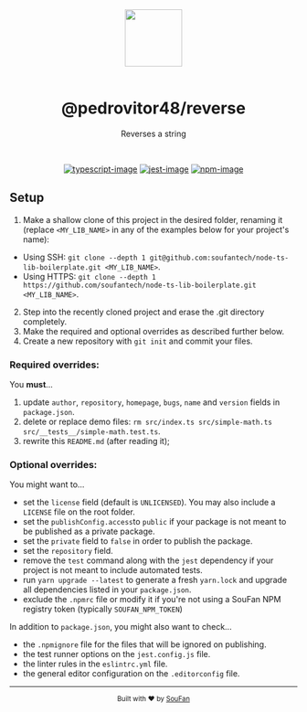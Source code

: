 <div align="center">
  <img src="https://avatars2.githubusercontent.com/u/61063724?s=200&v=4" width="100px">
</div>

<br />

<div align="center">
  <h1>@pedrovitor48/reverse</h1>
  <p>Reverses a string</p>
</div>

<br />

<div align="center">

[![typescript-image]][typescript-url] [![jest-image]][jest-url] [![npm-image]][npm-url]

</div>

## Setup

1. Make a shallow clone of this project in the desired folder, renaming it (replace `<MY_LIB_NAME>` in any of the examples below for your project's name):
  - Using SSH: `git clone --depth 1 git@github.com:soufantech/node-ts-lib-boilerplate.git <MY_LIB_NAME>`.
  - Using HTTPS: `git clone --depth 1 https://github.com/soufantech/node-ts-lib-boilerplate.git <MY_LIB_NAME>`.
2. Step into the recently cloned project and erase the .git directory completely.
3. Make the required and optional overrides as described further below.
4. Create a new repository with `git init` and commit your files.

### **Required** overrides:

You **must**...

1. update `author`, `repository`, `homepage`, `bugs`, `name` and `version` fields in `package.json`.
2. delete or replace demo files: `rm src/index.ts src/simple-math.ts src/__tests__/simple-math.test.ts`.
3. rewrite this `README.md` (after reading it);

### **Optional** overrides:

You might want to...

- set the `license` field (default is `UNLICENSED`). You may also include a `LICENSE` file on the root folder.
- set the `publishConfig.access`to `public` if your package is not meant to be published as a private package.
- set the `private` field to `false` in order to publish the package.
- set the `repository` field.
- remove the `test` command along with the `jest` dependency if your project is not meant to include automated tests.
- run `yarn upgrade --latest` to generate a fresh `yarn.lock` and upgrade all dependencies listed in your `package.json`.
- exclude the `.npmrc` file or modify it if you're not using a SouFan NPM registry token (typically `SOUFAN_NPM_TOKEN`)

In addition to `package.json`, you might also want to check...

- the `.npmignore` file for the files that will be ignored on publishing.
- the test runner options on the `jest.config.js` file.
- the linter rules in the `eslintrc.yml` file.
- the general editor configuration on the `.editorconfig` file.

---

<div align="center">
  <sub>Built with ❤︎ by <a href="https://soufan.com.br">SouFan</a>
</div>

[typescript-image]: https://img.shields.io/badge/Typescript-294E80.svg?style=for-the-badge&logo=typescript
[typescript-url]: "typescript"

[npm-image]: https://img.shields.io/npm/v/@pedrovitor48/reverse.svg?style=for-the-badge&logo=npm
[npm-url]: https://npmjs.org/package/@pedrovitor48/reverse "npm"

[jest-image]: https://img.shields.io/badge/tested_with-jest-99424f.svg?style=for-the-badge&logo=jest
[jest-url]: https://github.com/facebook/jest "jest"
